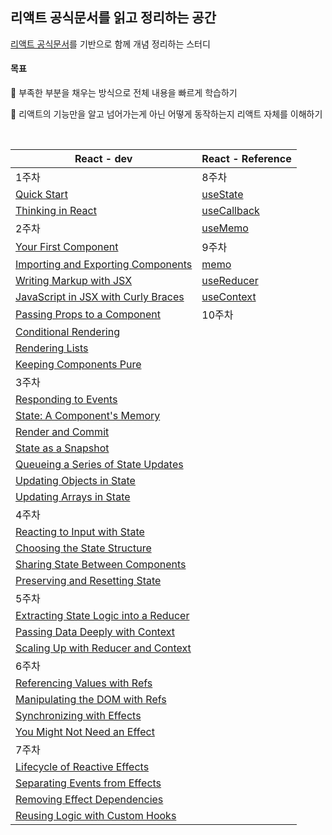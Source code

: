 ## 리액트 공식문서를 읽고 정리하는 공간

[리액트 공식문서](https://react.dev/)를 기반으로 함께 개념 정리하는 스터디

#### 목표

🎯 부족한 부분을 채우는 방식으로 전체 내용을 빠르게 학습하기

🎯 리액트의 기능만을 알고 넘어가는게 아닌 어떻게 동작하는지 리액트 자체를 이해하기

<br>

React - dev | React - Reference
---|---
1주차 | 8주차
[Quick Start](https://github.com/bread1022/TIL/blob/master/React/React-dev/0-1_Quick%20Start.md) | [useState](https://github.com/bread1022/TIL/blob/master/React/Reference/Hook/useState.md)
[Thinking in React](https://github.com/bread1022/TIL/blob/master/React/React-dev/0-2_Thinking%20in%20React.md) | [useCallback](https://github.com/bread1022/TIL/blob/master/React/Reference/Hook/useCallback.md)
2주차 | [useMemo](https://github.com/bread1022/TIL/blob/master/React/Reference/Hook/useMemo.md)
[Your First Component](https://github.com/bread1022/TIL/blob/master/React/React-dev/1-1_Your%20First%20Component.md) | 9주차
[Importing and Exporting Components](https://github.com/bread1022/TIL/blob/master/React/React-dev/1-2_Importing%20and%20Exporting%20Components.md) | [memo](https://github.com/bread1022/TIL/blob/master/React/Reference/APIs/react/memo.md)
[Writing Markup with JSX](https://github.com/bread1022/TIL/blob/master/React/React-dev/1-3_Writing%20Markup%20with%20JSX.md) | [useReducer](https://github.com/bread1022/TIL/blob/master/React/Reference/Hook/useReducer.md)
[JavaScript in JSX with Curly Braces](https://github.com/bread1022/TIL/blob/master/React/React-dev/1-4_JavaScript%20in%20JSX%20with%20Curly%20Braces.md) | [useContext](https://github.com/bread1022/TIL/blob/master/React/Reference/Hook/useContext.md)
[Passing Props to a Component](https://github.com/bread1022/TIL/blob/master/React/React-dev/1-5_Passing%20Props%20to%20a%20Component.md) | 10주차
[Conditional Rendering](https://github.com/bread1022/TIL/blob/master/React/React-dev/1-6_Conditional%20Rendering.md) |
[Rendering Lists](https://github.com/bread1022/TIL/blob/master/React/React-dev/1-7_Rendering%20Lists.md) |
[Keeping Components Pure](https://github.com/bread1022/TIL/blob/master/React/React-dev/1-8_Keeping%20Components%20Pure.md) |
3주차 |
[Responding to Events](https://github.com/bread1022/TIL/blob/master/React/React-dev/2-1_Responding%20to%20events.md) | 
[State: A Component's Memory](https://github.com/bread1022/TIL/blob/master/React/React-dev/2-2_State%3A%20A%20Component's%20Memory.md) | 
[Render and Commit](https://github.com/bread1022/TIL/blob/master/React/React-dev/2-3_Render%20and%20Commit.md) | 
[State as a Snapshot](https://github.com/bread1022/TIL/blob/master/React/React-dev/2-4_State%20as%20a%20Snapshot.md) | 
[Queueing a Series of State Updates](https://github.com/bread1022/TIL/blob/master/React/React-dev/2-5_Queueing%20a%20Series%20of%20State%20Updates.md) | 
[Updating Objects in State](https://github.com/bread1022/TIL/blob/master/React/React-dev/2-6_Updating%20Objects%20in%20State.md) | 
[Updating Arrays in State](https://github.com/bread1022/TIL/blob/master/React/React-dev/2-7_Updating%20Arrays%20in%20State.md) | 
4주차 |
[Reacting to Input with State](https://github.com/bread1022/TIL/blob/master/React/React-dev/3-1_Reacting%20to%20Input%20with%20State.md) |
[Choosing the State Structure](https://github.com/bread1022/TIL/blob/master/React/React-dev/3-2_Choosing%20the%20State%20Structure.md) |
[Sharing State Between Components](https://github.com/bread1022/TIL/blob/master/React/React-dev/3-3_Sharing%20State%20Between%20Components.md) |
[Preserving and Resetting State](https://github.com/bread1022/TIL/blob/master/React/React-dev/3-4_Preserving%20and%20Resetting%20State.md) |
5주차 |
[Extracting State Logic into a Reducer](https://github.com/bread1022/TIL/blob/master/React/React-dev/3-5_Extracting%20State%20Logic%20into%20a%20Reducer.md) | 
[Passing Data Deeply with Context](https://github.com/bread1022/TIL/blob/master/React/React-dev/3-6_Passing%20Data%20Deeply%20with%20Context.md) | 
[Scaling Up with Reducer and Context](https://github.com/bread1022/TIL/blob/master/React/React-dev/3-7_Scaling%20Up%20with%20Reducer%20and%20Context.md) |
6주차 |
[Referencing Values with Refs](https://github.com/bread1022/TIL/blob/master/React/React-dev/4-1_Referencing%20Values%20with%20Refs.md) |
[Manipulating the DOM with Refs](https://github.com/bread1022/TIL/blob/master/React/React-dev/4-2_Manipulating%20the%20DOM%20with%20Refs.md) |
[Synchronizing with Effects](https://github.com/bread1022/TIL/blob/master/React/React-dev/4-3_Synchronizing%20with%20Effects.md) |
[You Might Not Need an Effect](https://github.com/bread1022/TIL/blob/master/React/React-dev/4-4_You%20Might%20Not%20Need%20an%20Effect.md) |
7주차 |
[Lifecycle of Reactive Effects](https://github.com/bread1022/TIL/blob/master/React/React-dev/4-5_Lifecycle%20of%20Reactive%20Effects.md) |
[Separating Events from Effects](https://github.com/bread1022/TIL/blob/master/React/React-dev/4-5_Lifecycle%20of%20Reactive%20Effects.md) |
[Removing Effect Dependencies](https://github.com/bread1022/TIL/blob/master/React/React-dev/4-7_Removing%20Effect%20Dependencies.md) |
[Reusing Logic with Custom Hooks](https://github.com/bread1022/TIL/blob/master/React/React-dev/4-8_Reusing%20Logic%20with%20Custom%20Hooks.md) |
